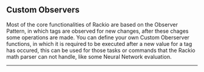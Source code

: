 ## Custom Observers

Most of the core functionalities of Rackio are based on the Observer Pattern, in which tags are observed for new changes, after these chages some operations are made. You can define your own Custom Oberserver functions, in which it is required to be executed after a new value for a tag has occured, this can be used for those tasks or commands that the Rackio math parser can not handle, like some Neural Network evaluation.

---